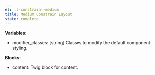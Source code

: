 ```yaml
---
el: .l-constrain--medium
title: Medium Constrain Layout
state: complete
---
```


__Variables:__
* modifier_classes: [string] Classes to modify the default component styling.

__Blocks:__
* content: Twig block for content.
